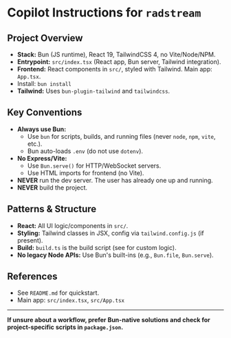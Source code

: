 # Copilot Instructions for `radstream`

## Project Overview
- **Stack:** Bun (JS runtime), React 19, TailwindCSS 4, no Vite/Node/NPM.
- **Entrypoint:** `src/index.tsx` (React app, Bun server, Tailwind integration).
- **Frontend:** React components in `src/`, styled with Tailwind. Main app: `App.tsx`.
- Install: `bun install`
- **Tailwind:** Uses `bun-plugin-tailwind` and `tailwindcss`.

## Key Conventions
- **Always use Bun:**
  - Use `bun` for scripts, builds, and running files (never `node`, `npm`, `vite`, etc.).
  - Bun auto-loads `.env` (do not use `dotenv`).
- **No Express/Vite:**
  - Use `Bun.serve()` for HTTP/WebSocket servers.
  - Use HTML imports for frontend (no Vite).
- **NEVER** run the dev server. The user has already one up and running.
- **NEVER** build the project.

## Patterns & Structure
- **React:** All UI logic/components in `src/`.
- **Styling:** Tailwind classes in JSX, config via `tailwind.config.js` (if present).
- **Build:** `build.ts` is the build script (see for custom logic).
- **No legacy Node APIs:** Use Bun's built-ins (e.g., `Bun.file`, `Bun.serve`).

## References
- See `README.md` for quickstart.
- Main app: `src/index.tsx`, `src/App.tsx`

---

**If unsure about a workflow, prefer Bun-native solutions and check for project-specific scripts in `package.json`.**
